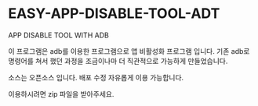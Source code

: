 # EASY-APP-DISABLE-TOOL-ADT
APP DISABLE TOOL WITH ADB

이 프로그램은 adb를 이용한 프로그램으로 앱 비활성화 프로그램 입니다.
기존 adb로 명령어를 쳐서 했던 과정을 조금이나마 더 직관적으로 가능하게 만들었습니다.

소스는 오픈소스 입니다. 배포 수정 자유롭게 이용 가능합니다.

이용하시려면 zip 파일을 받아주세요.
